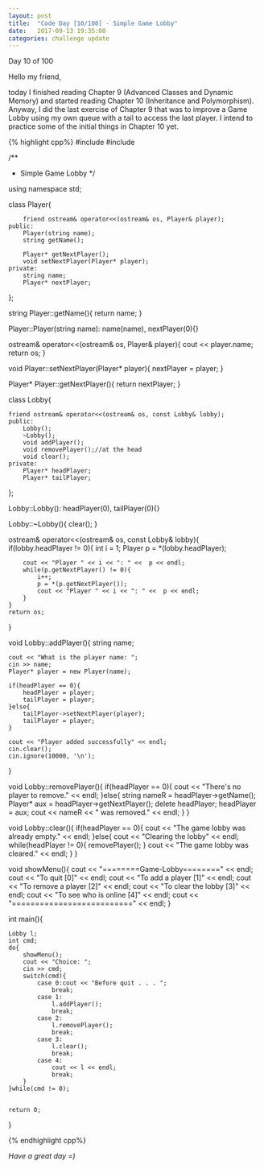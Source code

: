 ```yaml
---
layout: post
title:  "Code Day [10/100] - Simple Game Lobby"
date:   2017-09-13 19:35:00
categories: challenge update
---
```


Day 10 of 100

Hello my friend,

today I finished reading Chapter 9 (Advanced Classes and Dynamic Memory) and started reading Chapter 10 (Inheritance and Polymorphism). Anyway, I did the last exercise of Chapter 9 that was to improve a Game Lobby using my own queue with a tail to access the last player. I intend to practice some of the initial things in Chapter 10 yet.

{% highlight cpp%}
#include <iostream>
#include <string>

/**
 *  Simple Game Lobby
 */

using namespace std;

class Player{

		friend ostream& operator<<(ostream& os, Player& player);
	public:
		Player(string name);
		string getName();

		Player* getNextPlayer();
		void setNextPlayer(Player* player);
	private:
		string name;
		Player* nextPlayer;

};

string Player::getName(){
	return name;
}

Player::Player(string name):
		name(name),
		nextPlayer(0){}

ostream& operator<<(ostream& os, Player& player){
	cout << player.name;
	return os;
}

void Player::setNextPlayer(Player* player){
	nextPlayer = player;
}

Player* Player::getNextPlayer(){
	return nextPlayer;
}

class Lobby{

	friend ostream& operator<<(ostream& os, const Lobby& lobby);
	public:
		Lobby();
		~Lobby();
		void addPlayer();
		void removePlayer();//at the head
		void clear();
	private:
		Player* headPlayer;
		Player* tailPlayer;
};

Lobby::Lobby():
		headPlayer(0),
		tailPlayer(0){}

Lobby::~Lobby(){
	clear();
}

ostream& operator<<(ostream& os, const Lobby& lobby){
	if(lobby.headPlayer != 0){
		int i = 1;
		Player p = *(lobby.headPlayer);

		cout << "Player " << i << ": " <<  p << endl;
		while(p.getNextPlayer() != 0){
			i++;
			p = *(p.getNextPlayer());
			cout << "Player " << i << ": " <<  p << endl;
		}
	}
	return os;
}

void Lobby::addPlayer(){
	string name;

	cout << "What is the player name: ";
	cin >> name;
	Player* player = new Player(name);

	if(headPlayer == 0){
		headPlayer = player;
		tailPlayer = player;
	}else{
		tailPlayer->setNextPlayer(player);
		tailPlayer = player;
	}

	cout << "Player added successfully" << endl;
	cin.clear();
	cin.ignore(10000, '\n');
}

void Lobby::removePlayer(){
	if(headPlayer == 0){
		cout << "There's no player to remove." << endl;
	}else{
		string nameR = headPlayer->getName();
		Player* aux = headPlayer->getNextPlayer();
		delete headPlayer;
		headPlayer = aux;
		cout << nameR << " was removed." << endl;
	}
}

void Lobby::clear(){
	if(headPlayer == 0){
		cout << "The game lobby was already empty." << endl;
	}else{
		cout << "Clearing the lobby" << endl;
		while(headPlayer != 0){
			removePlayer();
		}
		cout << "The game lobby was cleared." << endl;
	}
}

void showMenu(){
	cout << "========Game-Lobby========" << endl;
	cout << "To quit                [0]" << endl;
	cout << "To add a player        [1]" << endl;
	cout << "To remove a player     [2]" << endl;
	cout << "To clear the lobby     [3]" << endl;
	cout << "To see who is online   [4]" << endl;
	cout << "==========================" << endl;
}

int main(){

	Lobby l;
	int cmd;
	do{
		showMenu();
		cout << "Choice: ";
		cin >> cmd;
		switch(cmd){
			case 0:cout << "Before quit . . . ";
				break;
			case 1:
				l.addPlayer();
				break;
			case 2:
				l.removePlayer();
				break;
			case 3:
				l.clear();
				break;
			case 4:
				cout << l << endl;
				break;
		}
	}while(cmd != 0);


	return 0;
}

{% endhighlight cpp%}

_Have a great day =)_